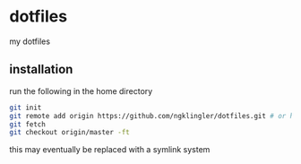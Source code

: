 # dotfiles
my dotfiles

## installation
run the following in the home directory
```bash
git init
git remote add origin https://github.com/ngklingler/dotfiles.git # or https://github.com/ngklingler/dotfiles.git
git fetch
git checkout origin/master -ft
```
this may eventually be replaced with a symlink system
